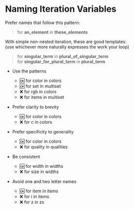 # Naming Iteration Variables

Prefer names that follow this pattern:   

> for **an_element** in **these_elements**

With simple non-nested iteration, these are good templates:  
(use whichever more naturally expresses the work your loop)

> for **singular_term** in **plural_of_singular_term**  
> for **singular_for_plural_term** in **plural_term**

- Use the patterns
  - :ok: for color in colors
  - :ok: for set in multiset
  - :x:  for rgb in colors
  - :x:  for items in multiset

- Prefer clarity to brevity  
  - :ok: for color in colors
  - :x:  for c in colors
  
- Prefer specificity to generality  
  - :ok: for color in colors
  - :x:  for quality in qualities

- Be consistent
  - :ok: for width in widths
  - :x:  for size in widths
  
- Avoid one and two letter names
  - :ok: for item in items
  - :x:  for i in items
  - :x:  for z in zs
  
